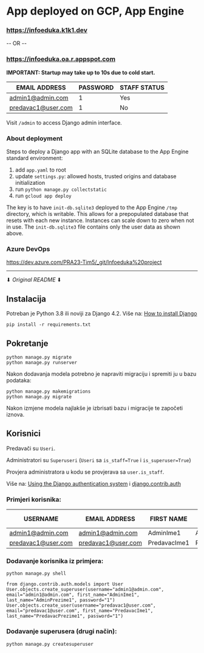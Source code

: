 # App deployed on GCP, App Engine

### https://infoeduka.k1k1.dev

-- OR --

### https://infoeduka.oa.r.appspot.com

**IMPORTANT: Startup may take up to 10s due to cold start.**

| EMAIL ADDRESS      | PASSWORD | STAFF STATUS |
| ------------------ | -------- | ------------ |
| admin1@admin.com   | 1        | Yes          |
| predavac1@user.com | 1        | No           |

Visit `/admin` to access Django admin interface.

### About deployment

Steps to deploy a Django app with an SQLite database to the App Engine standard environment:
1. add `app.yaml` to root
2. update `settings.py`: allowed hosts, trusted origins and database initialization
3. run `python manage.py collectstatic`
4. run `gcloud app deploy`

The key is to have `init-db.sqlite3` deployed to the App Engine `/tmp` directory, which is writable.
This allows for a prepopulated database that resets with each new instance.
Instances can scale down to zero when not in use.
The `init-db.sqlite3` file contains only the user data as shown above.

### Azure DevOps

https://dev.azure.com/PRA23-Tim5/_git/Infoeduka%20project

---

⬇ _Original README_ ⬇

## Instalacija

Potreban je Python 3.8 ili noviji za Django 4.2. Više na: [How to install Django](https://docs.djangoproject.com/en/4.2/topics/install/)

```
pip install -r requirements.txt
```

## Pokretanje

```
python manage.py migrate
python manage.py runserver
```

Nakon dodavanja modela potrebno je napraviti migraciju i spremiti ju u bazu podataka:

```
python manage.py makemigrations
python manage.py migrate
```

Nakon izmjene modela najlakše je izbrisati bazu i migracije te započeti iznova.

## Korisnici

Predavači su `Useri`.

Administratori su `Superuseri` (`Useri` sa `is_staff=True` i `is_superuser=True`)

Provjera administratora u kodu se provjerava sa `user.is_staff`.

Više na: [Using the Django authentication system](https://docs.djangoproject.com/en/4.2/topics/auth/default/) i [django.contrib.auth](https://docs.djangoproject.com/en/4.2/ref/contrib/auth/#django-contrib-auth)

### Primjeri korisnika:

| USERNAME           | EMAIL ADDRESS      | FIRST NAME   | LAST NAME        | STAFF STATUS | PASSWORD |
| ------------------ | ------------------ | ------------ | ---------------- | ------------ | -------- |
| admin1@admin.com   | admin1@admin.com   | AdminIme1    | AdminPrezime1    | Yes          | 1        |
| predavac1@user.com | predavac1@user.com | PredavacIme1 | PredavacPrezime1 | No           | 1        |

### Dodavanje korisnika iz primjera:

```
python manage.py shell
```

```
from django.contrib.auth.models import User
User.objects.create_superuser(username="admin1@admin.com", email="admin1@admin.com", first_name="AdminIme1", last_name="AdminPrezime1", password="1")
User.objects.create_user(username="predavac1@user.com", email="predavac1@user.com", first_name="PredavacIme1", last_name="PredavacPrezime1", password="1")
```

### Dodavanje superusera (drugi način):

```
python manage.py createsuperuser
```
